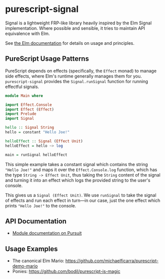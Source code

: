 # purescript-signal

Signal is a lightweight FRP-like library heavily inspired by the Elm Signal implementation. Where possible and sensible, it tries to maintain API equivalence with Elm.

See [the Elm documentation](http://elm-lang.org:1234/guide/reactivity#signals) for details on usage and principles.

## PureScript Usage Patterns

PureScript depends on effects (specifically, the `Effect` monad) to manage side effects, where Elm's runtime generally manages them for you. `purescript-signal` provides the `Signal.runSignal` function for running effectful signals.

```purescript
module Main where

import Effect.Console
import Effect (Effect)
import Prelude
import Signal

hello :: Signal String
hello = constant "Hello Joe!"

helloEffect :: Signal (Effect Unit)
helloEffect = hello ~> log

main = runSignal helloEffect
```

This simple example takes a constant signal which contains the string `"Hello Joe!"` and maps it over the `Effect.Console.log` function, which has the type `String -> Effect Unit`, thus taking the `String` content of the signal and turning it into an effect which logs the provided string to the user's console.

This gives us a `Signal (Effect Unit)`. We use `runSignal` to take the signal of effects and run each effect in turn—in our case, just the one effect which prints `"Hello Joe!"` to the console.

## API Documentation

* [Module documentation on Pursuit](https://pursuit.purescript.org/packages/purescript-signal/)

## Usage Examples

* The canonical Elm Mario: https://github.com/michaelficarra/purescript-demo-mario
* Ponies: https://github.com/bodil/purescript-is-magic
